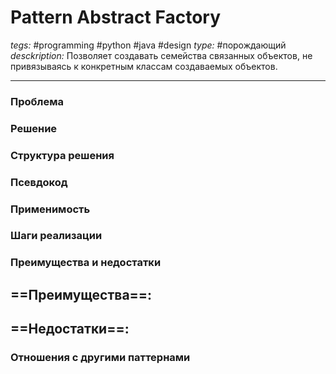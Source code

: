 # Pattern Abstract Factory
*tegs:* #programming #python #java #design 
*type:* #порождающий
*desckription:* Позволяет создавать семейства связанных объектов, не
привязываясь к конкретным классам создаваемых объектов.

---
### Проблема


### Решение


### Структура решения

	
### Псевдокод


### Применимость


### Шаги реализации


### Преимущества и недостатки
==Преимущества==:
- 

==Недостатки==:
- 

### Отношения с другими паттернами 
